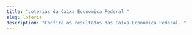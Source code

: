 ```yaml
---
title: "Loterias da Caixa Economica Federal "
slug: loteria
description: "Confira os resultados das Caixa Econômica Federal. "
---
```

